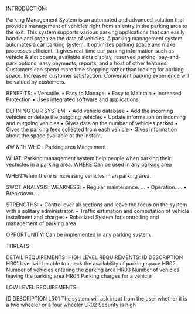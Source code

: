 INTRODUCTION:

Parking Management System is an automated and advanced solution that provides management of vehicles right from an entry in the parking area to the exit. This system supports various parking applications that can easily handle and organize the data of vehicles.
A parking management system automates a car parking system. It optimizes parking space and make processes efficient. It gives real-time car parking information such as vehicle & slot counts, available slots display, reserved parking, pay-and-park options, easy payments, reports, and a host of other features.
Customers can spend more time shopping rather than looking for parking space. Increased customer satisfaction. Convenient parking experience will be valued by customers.


BENEFITS:
•	Versatile.
•	Easy to Manage.
•	Easy to Maintain
•	Increased Protection
•	Uses integrated software and applications

DEFINING OUR SYSTEM:
•	Add vehicle database
•	Add the incoming vehicles or delete the outgoing vehicles
•	Update information on incoming and outgoing vehicles 
•	Gives data on the number of vehicles parked
•	Gives the parking fees collected from each vehicle
•	Gives information about the space available at the instant.

4W & 1H
WHO :
Parking area Mangement


WHAT: Parking management system help people when parking their vechicles in a parking area.
WHERE:Can be used in any parking area 


WHEN:When there is increasing vehicles in an parking area.

SWOT ANALYSIS:
WEAKNESS:
•	Regular maintenance. ...
•	Operation. ...
•	Breakdown. ...


STRENGTHS:
•	Control over all sections and leave the focus on the system with a solitary administrator.
•	Traffic estimation and computation of vehicle installment and charges
•	Robotized System for controlling and management of parking area





OPPORTUNITY:
Can be implemented in any parking system.




THREATS:

DETAIL REQUIREMENTS:
HIGH LEVEL REQUIREMENTS:
ID               DESCRIPTION
HR01          User will be able to check the availability of parking space
HR02          Number of vehicles entering the parking area
HR03          Number of vehicles leaving the parking area
HR04         Parking charges for a vehicle 


LOW LEVEL REQUIREMENTS:

ID                  DESCRIPTION
LR01             The system will ask input from the user whether it is a two wheeler or a four wheeler 
LR02             Security is high 








